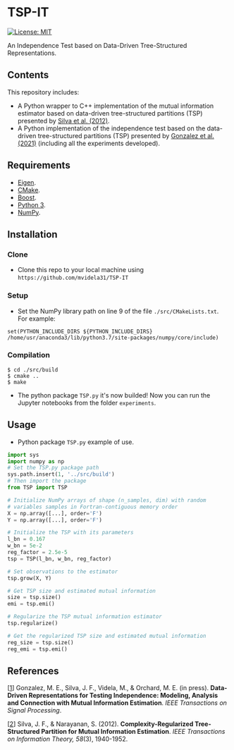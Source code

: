 # TSP-IT
[![License: MIT](https://img.shields.io/badge/License-MIT-yellow.svg)](https://opensource.org/licenses/MIT)

An Independence Test based on Data-Driven Tree-Structured Representations.

## Contents
This repository includes:
- A Python wrapper to C++ implementation of the mutual information estimator based on data-driven tree-structured partitions (TSP) presented by [Silva et al. (2012)](https://arxiv.org/pdf/2110.14122.pdf).
- A Python implementation of the independence test based on the data-driven tree-structured partitions (TSP) presented by [Gonzalez et al. (2021)](https://arxiv.org/pdf/2110.14122.pdf) (including all the experiments developed).

## Requirements
* [Eigen](http://eigen.tuxfamily.org/index.php?title=Main_Page).
* [CMake](https://cmake.org/).
* [Boost](https://www.boost.org/).
* [Python 3](https://www.python.org/).
* [NumPy](https://numpy.org/).

## Installation
### Clone
- Clone this repo to your local machine using `https://github.com/mvidela31/TSP-IT`
### Setup
- Set the NumPy library path on line 9 of the file `./src/CMakeLists.txt`. For example:
```CMakeLists
set(PYTHON_INCLUDE_DIRS ${PYTHON_INCLUDE_DIRS} /home/usr/anaconda3/lib/python3.7/site-packages/numpy/core/include)
```
### Compilation
```Shell
$ cd ./src/build
$ cmake ..
$ make
```
- The python package `TSP.py` it's now builded! Now you can run the Jupyter notebooks from the folder `experiments`.

## Usage
- Python package `TSP.py` example of use.
```Python
import sys
import numpy as np
# Set the TSP.py package path
sys.path.insert(1, '../src/build')
# Then import the package
from TSP import TSP

# Initialize NumPy arrays of shape (n_samples, dim) with random 
# variables samples in Fortran-contiguous memory order
X = np.array([...], order='F')
Y = np.array([...], order='F')

# Initialize the TSP with its parameters
l_bn = 0.167
w_bn = 5e-2
reg_factor = 2.5e-5
tsp = TSP(l_bn, w_bn, reg_factor)

# Set observations to the estimator
tsp.grow(X, Y)

# Get TSP size and estimated mutual information
size = tsp.size()
emi = tsp.emi()

# Regularize the TSP mutual information estimator
tsp.regularize()

# Get the regularized TSP size and estimated mutual information
reg_size = tsp.size()
reg_emi = tsp.emi()
```

## References
[[1](https://arxiv.org/pdf/2110.14122.pdf)]  Gonzalez, M. E., Silva, J. F., Videla, M., & Orchard, M. E. (in press). **Data-Driven Representations for Testing Independence: Modeling, Analysis and Connection with Mutual Information Estimation**. *IEEE Transactions on Signal Processing*.

[[2](https://sail.usc.edu/publications/files/silva_tit_2012.pdf)] Silva, J. F., & Narayanan, S. (2012). **Complexity-Regularized Tree-Structured Partition for Mutual Information Estimation**. *IEEE Transactions on Information Theory, 58*(3), 1940-1952.
